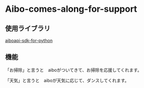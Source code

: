 # Aibo-comes-along-for-support
## 使用ライブラリ
[aiboapi-sdk-for-python](https://github.com/xpiggyy/aiboapi-sdk-for-python)

## 機能
「お掃除」と言うと　aiboがついてきて、お掃除を応援してくれます。


「天気」と言うと　aiboが天気に応じて、ダンスしてくれます。
